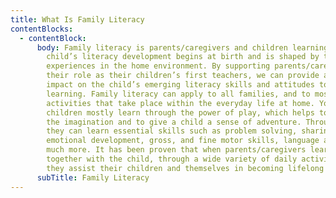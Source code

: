 ```yaml
---
title: What Is Family Literacy
contentBlocks:
  - contentBlock:
      body: Family literacy is parents/caregivers and children learning together. A
        child’s literacy development begins at birth and is shaped by their
        experiences in the home environment. By supporting parents/caregivers in
        their role as their children’s first teachers, we can provide a positive
        impact on the child’s emerging literacy skills and attitudes toward
        learning. Family literacy can apply to all families, and to most
        activities that take place within the everyday life at home. Young
        children mostly learn through the power of play, which helps to nurture
        the imagination and to give a child a sense of adventure. Through play,
        they can learn essential skills such as problem solving, sharing,
        emotional development, gross, and fine motor skills, language and so
        much more. It has been proven that when parents/caregivers learn
        together with the child, through a wide variety of daily activities,
        they assist their children and themselves in becoming lifelong learners.
      subTitle: Family Literacy
---
```

